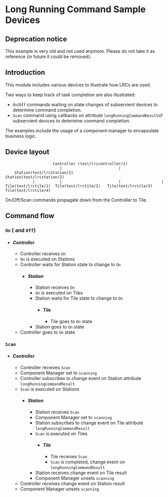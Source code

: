 # Long Running Command Sample Devices

## Deprecation notice

This example is very old and not used anymore. Please do not take it as reference (in future it could be removed).

## Introduction

This module includes various devices to illustrate how LRCs are used.

Two ways to keep track of task completion are also illustrated:
- `On`/`Off` commands waiting on state changes of subservient devices to determine command completion.
- `Scan` command using callbacks on attribute `longRunningCommandResult`of subservient devices to determine command completion.

The examples include the usage of a component manager to encapsulate business logic.

## Device layout

                         Controller (test/lrccontroller/1)
                            |                         |
        Station(test/lrcstation/1)                Station(test/lrcstation/2)
                |           |                         |                  |
    Tile(test/lrctile/1)  Tile(test/lrctile/2)   Tile(test/lrctile/3)  Tile(test/lrctile/4)

On/Off/Scan  commands propagate down from the Controller to Tile.

## Command flow

### `On` ( and `Off`)

  - #### _Controller_
    - Controller receives `On`
    - `On` is executed on Stations
    - Controller waits for Station state to change to `On`
      - #### _Station_
        - Station receives `On`
        - `On` is executed on Tiles
        - Station waits for Tile state to change to `On`
          - #### _Tile_
            - Tile goes to `On` state
        - Station goes to `On` state
    - Controller goes to `On` state

### `Scan`

  - #### _Controller_
    - Controller receives `Scan`
    - Component Manager set to `scanning`
    - Controller subscribes to change event on Station attribute `longRunningCommandResult`
    - `Scan` is executed on Stations
      - #### _Station_
        - Station receives `Scan`
        - Component Manager set to `scanning`
        - Station subscribes to change event on Tile attribute `longRunningCommandResult`
        - `Scan` is executed on Tiles
          - #### _Tile_
            - Tile receives `Scan`
            - `Scan` is completed, change event on `longRunningCommandResult`
        - Station receives change event on Tile result
        - Component Manager unsets `scanning`
    - Controller receives change event on Station result
    - Component Manager unsets `scanning`
